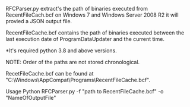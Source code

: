 RFCParser.py extract's the path of binaries executed from RecentFileCach.bcf on Windows 7 and Windows Server 2008 R2 it will provied a JSON output file.

RecentFileCache.bcf contains the path of binaries executed between the last execution date of ProgramDataUpdater and the current time.

*It's required python 3.8 and above versions. 

NOTE: Order of the paths are not stored chronological.

RecetFileCache.bcf can be found at "C:\Windows\AppCompat\Programs\RecentFileCache.bcf".


Usage
Python RFCParser.py -f "path to RecentFileCache.bcf" -o "NameOfOutputFile"
